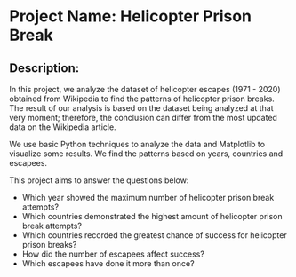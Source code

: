 # Project Name: Helicopter Prison Break

## Description:

In this project, we analyze the dataset of helicopter escapes (1971 - 2020) obtained from Wikipedia to find the patterns of helicopter prison breaks. The result of our analysis is based on the dataset being analyzed at that very moment; therefore, the conclusion can differ from the most updated data on the Wikipedia article.

We use basic Python techniques to analyze the data and Matplotlib to visualize some results. We find the patterns based on years, countries and escapees.

This project aims to answer the questions below:
- Which year showed the maximum number of helicopter prison break attempts?
- Which countries demonstrated the highest amount of helicopter prison break attempts?
- Which countries recorded the greatest chance of success for helicopter prison breaks?
- How did the number of escapees affect success?
- Which escapees have done it more than once?
